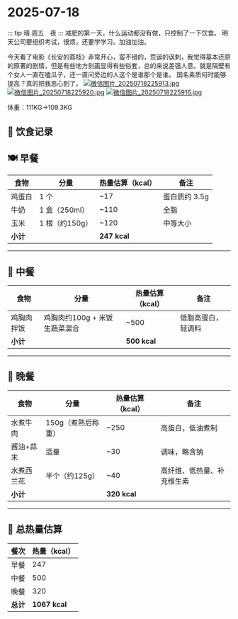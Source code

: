 # 2025-07-18
::: tip
晴 周五　夜 
::: 
减肥的第一天，什么运动都没有做，只控制了一下饮食。
明天公司要组织考试，很烦，还要学学习。加油加油。

今天看了电影《长安的荔枝》非常开心，蛮不错的，荒诞的讽刺，我觉得基本还原的原著的剧情，但是有些地方刻画显得有些俗套，总的来说差强人意。就是隔壁有个女人一直在嗑瓜子，还一直问旁边的人这个是谁那个是谁。
国名素质何时能够提高？真的把我恶心到了。
[![微信图片_20250718225913.jpg](https://youke1.picui.cn/s1/2025/07/18/687a615356e85.jpg)](https://youke1.picui.cn/s1/2025/07/18/687a615356e85.jpg)
[![微信图片_20250718225920.jpg](https://youke1.picui.cn/s1/2025/07/18/687a61568b8e2.jpg)](https://youke1.picui.cn/s1/2025/07/18/687a61568b8e2.jpg)
[![微信图片_20250718225916.jpg](https://youke1.picui.cn/s1/2025/07/18/687a615635fea.jpg)](https://youke1.picui.cn/s1/2025/07/18/687a615635fea.jpg)

体重：111KG->109.3KG
## 📅 饮食记录

## 🍽 早餐
| 食物     | 分量             | 热量估算（kcal） | 备注           |
|----------|------------------|------------------|----------------|
| 鸡蛋白   | 1 个             | ~17              | 蛋白质约 3.5g  |
| 牛奶     | 1 盒（250ml）    | ~110             | 全脂           |
| 玉米     | 1 根（约150g）   | ~120             | 中等大小       |
| **小计** |                  | **247 kcal**     |                |

---

## 🥗 中餐
| 食物     | 分量                       | 热量估算（kcal） | 备注                    |
|----------|----------------------------|------------------|-------------------------|
| 鸡胸肉拌饭 | 鸡胸肉约100g + 米饭生蔬菜混合 | ~500             | 低脂高蛋白，轻调料      |
| **小计** |                            | **500 kcal**     |                         |

---

## 🍖 晚餐
| 食物       | 分量              | 热量估算（kcal） | 备注                          |
|------------|-------------------|------------------|-------------------------------|
| 水煮牛肉   | 150g（煮熟后称重）| ~250             | 高蛋白，低油煮制              |
| 酱油+蒜末 | 适量              | ~30              | 调味，略含钠                  |
| 水煮西兰花 | 半个（约125g）    | ~40              | 高纤维、低热量、补充维生素    |
| **小计**   |                   | **320 kcal**     |                               |

---

## 🔢 总热量估算
| 餐次 | 热量（kcal） |
|------|--------------|
| 早餐 | 247          |
| 中餐 | 500          |
| 晚餐 | 320          |
| **总计** | **1067 kcal**  |
